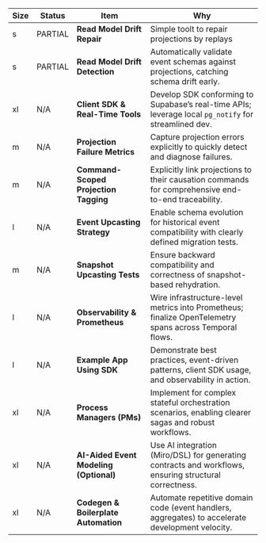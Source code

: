| Size | Status  | Item                                    | Why                                                                                                    |
|------|---------|-----------------------------------------|--------------------------------------------------------------------------------------------------------|
| s    | PARTIAL | **Read Model Drift Repair**             | Simple toolt to repair projections by replays                                                          |
| s    | PARTIAL | **Read Model Drift Detection**          | Automatically validate event schemas against projections, catching schema drift early.                 |
| xl   | N/A     | **Client SDK & Real-Time Tools**        | Develop SDK conforming to Supabase’s real-time APIs; leverage local `pg_notify` for streamlined dev.   |
| m    | N/A     | **Projection Failure Metrics**          | Capture projection errors explicitly to quickly detect and diagnose failures.                          |
| m    | N/A     | **Command-Scoped Projection Tagging**   | Explicitly link projections to their causation commands for comprehensive end-to-end traceability.     |
| l    | N/A     | **Event Upcasting Strategy**            | Enable schema evolution for historical event compatibility with clearly defined migration tests.       |
| m    | N/A     | **Snapshot Upcasting Tests**            | Ensure backward compatibility and correctness of snapshot-based rehydration.                           |
| l    | N/A     | **Observability & Prometheus**          | Wire infrastructure-level metrics into Prometheus; finalize OpenTelemetry spans across Temporal flows. |
| l    | N/A     | **Example App Using SDK**               | Demonstrate best practices, event-driven patterns, client SDK usage, and observability in action.      |
| xl   | N/A     | **Process Managers (PMs)**              | Implement for complex stateful orchestration scenarios, enabling clearer sagas and robust workflows.   |
| xl   | N/A     | **AI-Aided Event Modeling (Optional)**  | Use AI integration (Miro/DSL) for generating contracts and workflows, ensuring structural correctness. |
| xl   | N/A     | **Codegen & Boilerplate Automation**    | Automate repetitive domain code (event handlers, aggregates) to accelerate development velocity.       |
